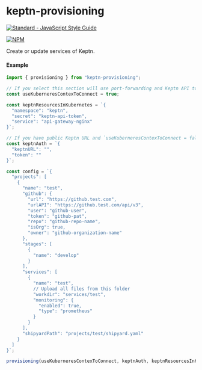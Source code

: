 # keptn-provisioning

[![Standard - JavaScript Style Guide](https://img.shields.io/badge/code_style-standard-brightgreen.svg)](http://standardjs.com/)

[![NPM](https://nodei.co/npm/keptn-provisioning.png?downloads=true&downloadRank=true&stars=true)](https://nodei.co/npm/keptn-provisioning/)

Create or update services of Keptn.

#### Example

```js
import { provisioning } from "keptn-provisioning";

// If you select this section will use port-forwarding and Keptn API token will get from K8s secrets
const useKuberneresContexToConnect = true;

const keptnResourcesInKubernetes = `{
  "namespace": "keptn",
  "secret": "keptn-api-token",
  "service": "api-gateway-nginx"
}`;

// If you have public Keptn URL and `useKuberneresContexToConnect = false` please fill these settings
const keptnAuth = `{
  "keptnURL": "",
  "token": ""
}`;

const config = `{
  "projects": [
    {
      "name": "test",
      "github": {
        "url": "https://github.test.com",
        "urlAPI": "https://github.test.com/api/v3",
        "user": "github-user",
        "token": "github-pat",
        "repo": "github-repo-name",
        "isOrg": true,
        "owner": "github-organization-name"
      },
      "stages": [
        {
          "name": "develop"
        }
      ],
      "services": [
        {
          "name": "test",
          // Upload all files from this folder
          "workdir": "services/test",
          "monitoring": {
            "enabled": true,
            "type": "prometheus"
          }
        }
      ],
      "shipyardPath": "projects/test/shipyard.yaml"
    }
  ]
}`;

provisioning(useKuberneresContexToConnect, keptnAuth, keptnResourcesInKubernetes, config);
```
